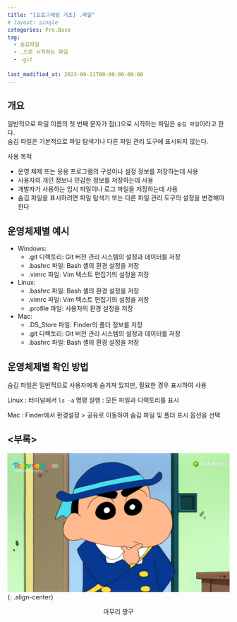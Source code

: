 ```yaml
---
title: "[프로그래밍 기초] .파일"
# layout: single
categories: Pro.Base
tag: 
  - 숨김파일
  - .으로 시작하는 파일
  - .git

last_modified_at: 2023-09-21T00:00:00-00:00
---
```


개요
---

일반적으로 파일 이름의 첫 번째 문자가 점(.)으로 시작하는 파일은 `숨김 파일`이라고 한다.   
숨김 파일은 기본적으로 파일 탐색기나 다른 파일 관리 도구에 표시되지 않는다.

사용 목적
- 운영 체제 또는 응용 프로그램의 구성이나 설정 정보를 저장하는데 사용
- 사용자의 개인 정보나 민감한 정보를 저장하는데 사용
- 개발자가 사용하는 임시 파일이나 로그 파일을 저장하는데 사용
- 숨김 파일을 표시하려면 파일 탐색기 또는 다른 파일 관리 도구의 설정을 변경해야 한다

운영체제별 예시
---

- Windows:
  - .git 디렉토리: Git 버전 관리 시스템의 설정과 데이터를 저장
  - .bashrc 파일: Bash 셸의 환경 설정을 저장
  - .vimrc 파일: Vim 텍스트 편집기의 설정을 저장
- Linux:
  - .bashrc 파일: Bash 셸의 환경 설정을 저장
  - .vimrc 파일: Vim 텍스트 편집기의 설정을 저장
  - .profile 파일: 사용자의 환경 설정을 저장
- Mac:
  - .DS_Store 파일: Finder의 폴더 정보를 저장
  - .git 디렉토리: Git 버전 관리 시스템의 설정과 데이터를 저장
  - .bashrc 파일: Bash 셸의 환경 설정을 저장


운영체제별 확인 방법
---
숨김 파일은 일반적으로 사용자에게 숨겨져 있지만, 필요한 경우 표시하여 사용

Linux : 터미널에서 `ls -a` 명령 실행 : 모든 파일과 디렉토리를 표시

Mac : Finder에서 환경설정 > 공유로 이동하여 숨김 파일 및 폴더 표시 옵션을 선택

\<부록\> 
---

![img](../../assets/img/thumbnail/base1.png){: .align-center}
<div align="center">  
  마무리 짱구
</div>